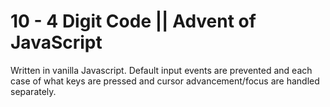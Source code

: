 # 10 - 4 Digit Code || Advent of JavaScript

Written in vanilla Javascript. Default input events are prevented and each case of what keys are pressed and cursor advancement/focus are handled separately.